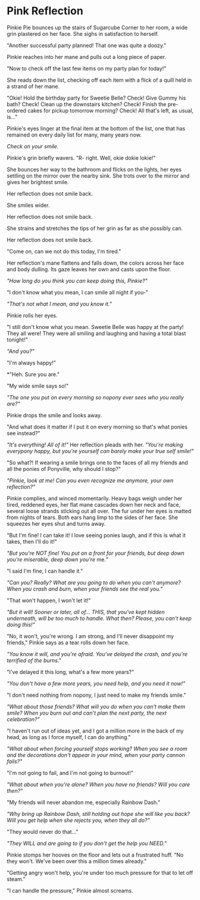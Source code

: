 # Pink Reflection

Pinkie Pie bounces up the stairs of Sugarcube Corner to her room, a wide grin plastered on her face. She sighs in satisfaction to herself.

"Another successful party planned! That one was quite a doozy."

Pinkie reaches into her mane and pulls out a long piece of paper.

"Now to check off the last few items on my party plan for today!"

She reads down the list, checking off each item with a flick of a quill held in a strand of her mane.

"Okie! Hold the birthday party for Sweetie Belle? Check! Give Gummy his bath? Check! Clean up the downstairs kitchen? Check! Finish the pre-ordered cakes for pickup tomorrow morning? Check! All that's left, as usual, is…"

Pinkie's eyes linger at the final item at the bottom of the list, one that has remained on every daily list for many, many years now.

*Check on your smile.*

Pinkie's grin briefly wavers. "R- right. Well, okie dokie lokie!"

She bounces her way to the bathroom and flicks on the lights, her eyes settling on the mirror over the nearby sink. She trots over to the mirror and gives her brightest smile.

Her reflection does not smile back.

She smiles wider.

Her reflection does not smile back.

She strains and stretches the tips of her grin as far as she possibly can.

Her reflection does not smile back.

"Come on, can we not do this today, I'm tired."

Her reflection's mane flattens and falls down, the colors across her face and body dulling. Its gaze leaves her own and casts upon the floor.

*"How long do you think you can keep doing this, Pinkie?"*

"I don't know what you mean, I can smile all night if you-"

*"That's not what I mean, and you know it."*

Pinkie rolls her eyes.

"I still don't know what you mean. Sweetie Belle was happy at the party! They all were! They were all smiling and laughing and having a total blast tonight!"

*"And you?"*

"I'm always happy!"

*"Heh. Sure you are."

"My wide smile says so!"

*"The one you put on every morning so nopony ever sees who you really are?"*

Pinkie drops the smile and looks away.

"And what does it matter if I put it on every morning so that's what ponies see instead?"

*"It's everything! All of it!"* Her reflection pleads with her. *"You're making everypony happy, but you're yourself can barely make your true self smile!"* 

"So what?! If wearing a smile brings one to the faces of all my friends and all the ponies of Ponyville, why should I stop?"

*"Pinkie, look at me! Can you even recognize me anymore, your own reflection?"*

Pinkie complies, and winced momentarily. Heavy bags weigh under her tired, reddened eyes, her flat mane cascades down her neck and face, several loose strands sticking out all over. The fur under her eyes is matted from nights of tears. Both ears hang limp to the sides of her face. She squeezes her eyes shut and turns away.

"But I'm fine! I can take it! I love seeing ponies laugh, and if this is what it takes, then I'll do it!"

*"But you're NOT fine! You put on a front for your friends, but deep down you're miserable, deep down you're* me.*"*

"I said I'm fine, I can handle it."

*"Can you? Really? What are you going to do when you can't anymore? When you crash and burn, when your friends see the real you."*

"That won't happen, I won't let it!"

*"But it will! Sooner or later, all of… THIS, that you've kept hidden underneath, will be too much to handle. What then? Please, you can't keep doing this!"*

"No, it won't, you're wrong. I am strong, and I'll never disappoint my friends," Pinkie says as a tear rolls down her face.

*"You know it will, and you're afraid. You've delayed the crash, and you're terrified of the burns."*

"I've delayed it this long, what's a few more years?"

*"You don't have a few more years, you need help, and you need it now!"*

"I don't need nothing from nopony, I just need to make my friends smile."

*"What about those friends? What will you do when you can't make them smile? When you burn out and can't plan the next party, the next celebration?"*

"I haven't run out of ideas yet, and I got a million more in the back of my head, as long as I force myself, I can do anything."

*"What about when forcing yourself stops working? When you see a room and the decorations don't appear in your mind, when your party cannon fails?"*

"I'm not going to fail, and I'm not going to burnout!"

*"What about when you're alone? When you have no friends? Will you care then?"*

"My friends will never abandon me, especially Rainbow Dash."

*"Why bring up Rainbow Dash, still holding out hope she will like you back? Will you get help when she rejects you, when they all do?"*

"They would never do that…"

*"They WILL and are going to if you don't get the help you NEED."*

Pinkie stomps her hooves on the floor and lets out a frustrated huff. "No they won't. We've been over this a million times already."

"Getting angry won't help, you're under too much pressure for that to let off steam."

"I can handle the pressure," Pinkie almost screams.

